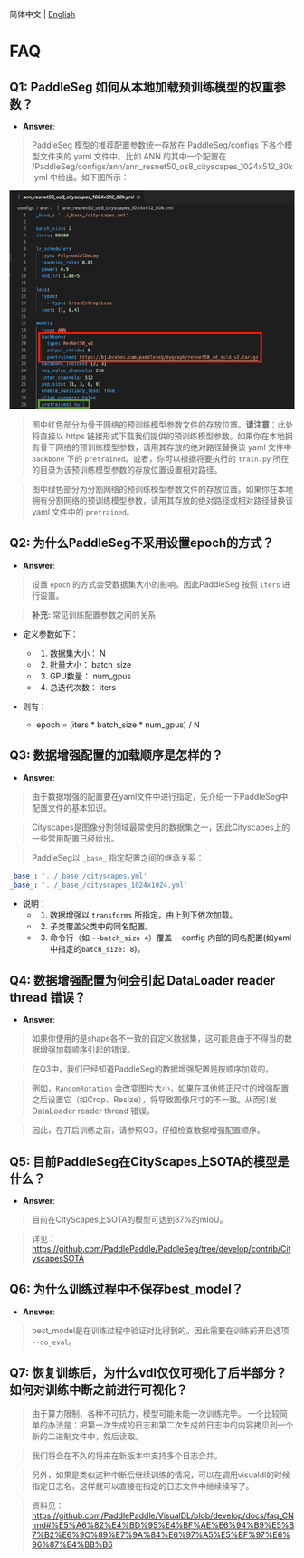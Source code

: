 简体中文 | [English](faq.md)
# FAQ

## Q1: PaddleSeg 如何从本地加载预训练模型的权重参数？

* **Answer**: 

> PaddleSeg 模型的推荐配置参数统一存放在 PaddleSeg/configs 下各个模型文件夹的 yaml 文件中。比如 ANN 的其中一个配置在 /PaddleSeg/configs/ann/ann_resnet50_os8_cityscapes_1024x512_80k.yml 中给出。如下图所示：

![](./faq_imgs/ann_config.png)


> 图中红色部分为骨干网络的预训练模型参数文件的存放位置。**请注意**：此处将直接以 https 链接形式下载我们提供的预训练模型参数。如果你在本地拥有骨干网络的预训练模型参数，请用其存放的绝对路径替换该 yaml 文件中 `backbone` 下的 `pretrained`。或者，你可以根据将要执行的 `train.py` 所在的目录为该预训练模型参数的存放位置设置相对路径。

> 图中绿色部分为分割网络的预训练模型参数文件的存放位置。如果你在本地拥有分割网络的预训练模型参数，请用其存放的绝对路径或相对路径替换该 yaml 文件中的 `pretrained`。


## Q2: 为什么PaddleSeg不采用设置epoch的方式？
* **Answer**: 

> 设置 `epoch` 的方式会受数据集大小的影响。因此PaddleSeg 按照 `iters` 进行设置。

> **补充:** 常见训练配置参数之间的关系

- 定义参数如下：
    - 1. 数据集大小： N
    - 2. 批量大小： batch_size
    - 3. GPU数量： num_gpus
    - 4. 总迭代次数： iters

- 则有：
    - epoch = (iters * batch_size * num_gpus) / N



## Q3: 数据增强配置的加载顺序是怎样的？
* **Answer**: 

> 由于数据增强的配置要在yaml文件中进行指定，先介绍一下PaddleSeg中配置文件的基本知识。

> Cityscapes是图像分割领域最常使用的数据集之一，因此Cityscapes上的一些常用配置已经给出。

> PaddleSeg以 `_base_` 指定配置之间的继承关系：


```yaml
_base_: '../_base_/cityscapes.yml'
_base_: '../_base_/cityscapes_1024x1024.yml'
```


- 说明：
    - 1. 数据增强以 `transforms` 所指定，由上到下依次加载。
    - 2. 子类覆盖父类中的同名配置。
    - 3. 命令行（如 `--batch_size 4`）覆盖 --config 内部的同名配置(如yaml中指定的`batch_size: 8`)。


## Q4: 数据增强配置为何会引起 DataLoader reader thread 错误？
* **Answer**: 

> 如果你使用的是shape各不一致的自定义数据集，这可能是由于不得当的数据增强加载顺序引起的错误。

> 在Q3中，我们已经知道PaddleSeg的数据增强配置是按顺序加载的。

> 例如，`RandomRotation` 会改变图片大小，如果在其他修正尺寸的增强配置之后设置它（如Crop、Resize），将导致图像尺寸的不一致。从而引发 DataLoader reader thread 错误。

> 因此，在开启训练之前，请参照Q3，仔细检查数据增强配置顺序。


## Q5: 目前PaddleSeg在CityScapes上SOTA的模型是什么？
* **Answer**:

> 目前在CityScapes上SOTA的模型可达到87%的mIoU。

> 详见： https://github.com/PaddlePaddle/PaddleSeg/tree/develop/contrib/CityscapesSOTA


## Q6: 为什么训练过程中不保存best_model？
* **Answer**: 
> best_model是在训练过程中验证对比得到的。因此需要在训练前开启选项 `--do_eval`。


## Q7: 恢复训练后，为什么vdl仅仅可视化了后半部分？如何对训练中断之前进行可视化？

> 由于算力限制、各种不可抗力，模型可能未能一次训练完毕。
一个比较简单的办法是：把第一次生成的日志和第二次生成的日志中的内容拷贝到一个新的二进制文件中，然后读取。

> 我们将会在不久的将来在新版本中支持多个日志合并。

> 另外，如果是类似这种中断后继续训练的情况，可以在调用visualdl的时候指定日志名，这样就可以直接在指定的日志文件中继续续写了。

> 资料见：https://github.com/PaddlePaddle/VisualDL/blob/develop/docs/faq_CN.md#%E5%A6%82%E4%BD%95%E4%BF%AE%E6%94%B9%E5%B7%B2%E6%9C%89%E7%9A%84%E6%97%A5%E5%BF%97%E6%96%87%E4%BB%B6


